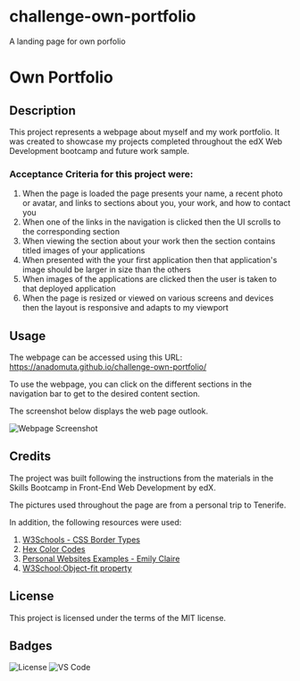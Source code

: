 # challenge-own-portfolio
A landing page for own porfolio

# Own Portfolio

## Description

This project represents a webpage about myself and my work portfolio. It was created to showcase my projects completed throughout the edX Web Development bootcamp and future work sample. 

### Acceptance Criteria for this project were: 
1. When the page is loaded the page presents your name, a recent photo or avatar, and links to sections about you, your work, and how to contact you
2. When one of the links in the navigation is clicked then the UI scrolls to the corresponding section
3. When viewing the section about your work then the section contains titled images of your applications
4. When presented with the your first application then that application's image should be larger in size than the others
5. When images of the applications are clicked then the user is taken to that deployed application
6. When the page is resized or viewed on various screens and devices then the layout is responsive and adapts to my viewport

## Usage

The webpage can be accessed using this URL: https://anadomuta.github.io/challenge-own-portfolio/

To use the webpage, you can click on the different sections in the navigation bar to get to the desired content section. 

The screenshot below displays the web page outlook.

![Webpage Screenshot](./Assets/portfolio-schreenshot.png)

## Credits

The project was built following the instructions from the materials in the Skills Bootcamp in Front-End Web Development by edX.

The pictures used throughout the page are from a personal trip to Tenerife. 

In addition, the following resources were used:
1. [W3Schools - CSS Border Types](https://www.w3schools.com/css/css_border.asp)
2. [Hex Color Codes](https://www.color-hex.com/)
4. [Personal Websites Examples - Emily Claire](https://www.wix.com/blog/personal-website-examples#viewer-1dim7)
5. [W3School:Object-fit property](https://www.w3schools.com/css/css3_object-fit.asp)

## License

This project is licensed under the terms of the MIT license.

## Badges

![License](https://img.shields.io/github/license/anadomuta/challenge-own-portfolio.svg)
![VS Code](https://img.shields.io/badge/Made%20with-VSCode-1f425f.svg)

